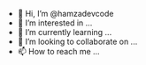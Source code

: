 - 👋 Hi, I’m @hamzadevcode
- 👀 I’m interested in ...
- 🌱 I’m currently learning ...
- 💞️ I’m looking to collaborate on ...
- 📫 How to reach me ...

<!---
hamzadevcode/hamzadevcode is a ✨ special ✨ repository because its `README.md` (this file) appears on your GitHub profile.
You can click the Preview link to take a look at your changes.
--->
